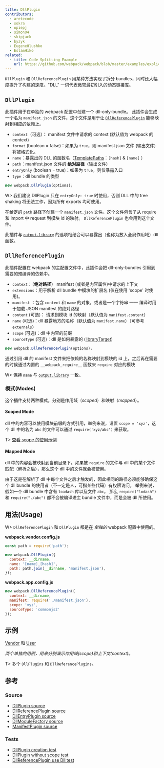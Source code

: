 ```yaml
---
title: DllPlugin
contributors:
  - aretecode
  - sokra
  - opiepj
  - simon04
  - skipjack
  - byzyk
  - EugeneHlushko
  - EslamHiko
related:
  - title: Code Splitting Example
    url: https://github.com/webpack/webpack/blob/master/examples/explicit-vendor-chunk/README.md
---
```


`DllPlugin` 和 `DllReferencePlugin` 用某种方法实现了拆分 bundles，同时还大幅度提升了构建的速度。"DLL" 一词代表微软最初引入的动态链接库。


## `DllPlugin`

此插件用于在单独的 webpack 配置中创建一个 dll-only-bundle。 此插件会生成一个名为 `manifest.json` 的文件，这个文件是用于让 [`DllReferencePlugin`](#dllreferenceplugin) 能够映射到相应的依赖上。

- `context`（可选）： manifest 文件中请求的 context (默认值为 webpack 的 context)
- `format` (boolean = false)：如果为 `true`，则 manifest json 文件 (输出文件) 将被格式化。
- `name`：暴露出的 DLL 的函数名（[TemplatePaths](https://github.com/webpack/webpack/blob/master/lib/TemplatedPathPlugin.js)：`[hash]` & `[name]` ）
- `path`：manifest.json 文件的 __绝对路径__（输出文件）
- `entryOnly` (boolean = true)：如果为 `true`，则仅暴露入口
- `type`：dll bundle 的类型

```javascript
new webpack.DllPlugin(options);
```

W> 我们建议 DllPlugin 只在 `entryOnly: true` 时使用，否则 DLL 中的 tree shaking 将无法工作，因为所有 exports 均可使用。

在给定的 `path` 路径下创建一个 `manifest.json` 文件。这个文件包含了从 require 和 import 中 request 到模块 id 的映射。 `DllReferencePlugin` 也会用到这个文件。

此插件与 [`output.library`](/configuration/output/#outputlibrary) 的选项相结合可以暴露出（也称为放入全局作用域）dll 函数。


## `DllReferencePlugin`

此插件配置在 webpack 的主配置文件中，此插件会把 dll-only-bundles 引用到需要的预编译的依赖中。

- `context`：（__绝对路径__） manifest (或者是内容属性)中请求的上下文
- `extensions`：用于解析 dll bundle 中模块的扩展名 (仅在使用 'scope' 时使用)。
- `manifest` ：包含 `content` 和 `name` 的对象，或者是一个字符串 —— 编译时用于加载 JSON manifest 的绝对路径
- `content` (可选)： 请求到模块 id 的映射（默认值为 `manifest.content`）
- `name` (可选)：dll 暴露地方的名称（默认值为 `manifest.name`）（可参考[`externals`](/configuration/externals/)）
- `scope` (可选)：dll 中内容的前缀
- `sourceType` (可选)：dll 是如何暴露的 ([libraryTarget](/configuration/output/#outputlibrarytarget))

```javascript
new webpack.DllReferencePlugin(options);
```

通过引用 dll 的 manifest 文件来把依赖的名称映射到模块的 id 上，之后再在需要的时候通过内置的 `__webpack_require__` 函数来 `require` 对应的模块

W> 保持 `name` 与 [`output.library`](/configuration/output/#outputlibrary) 一致。


### 模式(Modes)

这个插件支持两种模式，分别是作用域（_scoped_）和映射（_mapped_）。

#### Scoped Mode

dll 中的内容可以使用模块前缀的方式引用，举例来说，设置 `scope = 'xyz'`，这个 dll 中的名为 `abc` 的文件可以通过 `require('xyz/abc')` 来获取。

T> [查看 scope 的使用示例](https://github.com/webpack/webpack/tree/master/examples/dll-user)

#### Mapped Mode

dll 中的内容会被映射到当前目录下。如果被 `require` 的文件与 dll 中的某个文件匹配（解析之后），那么这个 dll 中的文件就会被使用。

由于这是在解析了 dll 中每个文件之后才触发的，因此相同的路径必须能够确保这个 dll bundle 的使用者（不一定是人，可指某些代码）有权限访问。 举例来说， 假如一个 dll bundle 中含有 `loadash` 库以及文件 `abc`， 那么 `require("lodash")` 和 `require("./abc")` 都不会被编译进主 bundle 文件中，而是会被 dll 所使用。


## 用法(Usage)

W> `DllReferencePlugin` 和 `DllPlugin` 都是在 _单独的_ webpack 配置中使用的。

__webpack.vendor.config.js__

```javascript
const path = require('path');

new webpack.DllPlugin({
  context: __dirname,
  name: '[name]_[hash]',
  path: path.join(__dirname, 'manifest.json'),
});
```

__webpack.app.config.js__

```javascript
new webpack.DllReferencePlugin({
  context: __dirname,
  manifest: require('./manifest.json'),
  scope: 'xyz',
  sourceType: 'commonjs2'
});
```


## 示例

[Vendor](https://github.com/webpack/webpack/tree/master/examples/dll) 和 [User](https://github.com/webpack/webpack/tree/master/examples/dll-user)

_两个单独的用例，用来分别演示作用域(scope)和上下文(context)。_

T> 多个 `DllPlugins` 和 `DllReferencePlugins`。


## 参考

### Source

- [DllPlugin source](https://github.com/webpack/webpack/blob/master/lib/DllPlugin.js)
- [DllReferencePlugin source](https://github.com/webpack/webpack/blob/master/lib/DllReferencePlugin.js)
- [DllEntryPlugin source](https://github.com/webpack/webpack/blob/master/lib/DllEntryPlugin.js)
- [DllModuleFactory source](https://github.com/webpack/webpack/blob/master/lib/DllModuleFactory.js)
- [ManifestPlugin source](https://github.com/webpack/webpack/blob/master/lib/LibManifestPlugin.js)

### Tests

- [DllPlugin creation test](https://github.com/webpack/webpack/blob/master/test/configCases/dll-plugin/0-create-dll/webpack.config.js)
- [DllPlugin without scope test](https://github.com/webpack/webpack/blob/master/test/configCases/dll-plugin/2-use-dll-without-scope/webpack.config.js)
- [DllReferencePlugin use Dll test](https://github.com/webpack/webpack/tree/master/test/configCases/dll-plugin)
